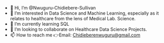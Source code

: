- 👋 Hi, I’m @Nwuguru-Chidiebere-Sullivan
- 👀 I’m interested in Data Science and Machine Learning, especially as it relates to healthcare from the lens of Medical Lab. Science.
- 🌱 I’m currently learning SQL
- 💞️ I’m looking to collaborate on Healthcare Data Science Projects.
- 📫 How to reach me 👉Email: Chidieberenwuguru@gmail.com

<!---
Nwuguru-Chidiebere-Sullivan/Nwuguru-Chidiebere-Sullivan is a ✨ special ✨ repository because its `README.md` (this file) appears on your GitHub profile.
You can click the Preview link to take a look at your changes.
--->
